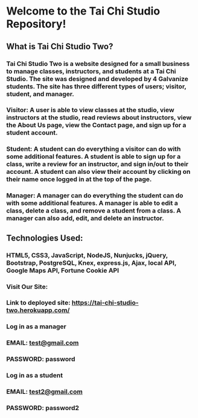 # Welcome to the Tai Chi Studio Repository!


## What is Tai Chi Studio Two?

### Tai Chi Studio Two is a website designed for a small business to manage classes, instructors, and students at a Tai Chi Studio.  The site was designed and developed by 4 Galvanize students. The site has three different types of users; visitor, student, and manager.

### Visitor: A user is able to view classes at the studio, view instructors at the studio, read reviews about instructors, view the About Us page, view the Contact page, and sign up for a student account.

### Student: A student can do everything a visitor can do with some additional features.  A student is able to sign up for a class, write a review for an instructor, and sign in/out to their account.  A student can also view their account by clicking on their name once logged in at the top of the page.

### Manager: A manager can do everything the student can do with some additional features. A manager is able to edit a class, delete a class, and remove a student from a class.  A manager can also add, edit, and delete an instructor.


## Technologies Used:

### HTML5, CSS3, JavaScript, NodeJS, Nunjucks, jQuery, Bootstrap, PostgreSQL, Knex, express.js, Ajax, local API, Google Maps API, Fortune Cookie API


### Visit Our Site:
### Link to deployed site: https://tai-chi-studio-two.herokuapp.com/
### Log in as a manager
### EMAIL: test@gmail.com
### PASSWORD: password

### Log in as a student
### EMAIL: test2@gmail.com
### PASSWORD: password2
